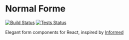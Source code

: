 # Normal Forme

[![Build Status][build-image]][build-uri] [![Tests Status][tests-image]][tests-uri]

Elegant form components for React,
inspired by [Informed](https://github.com/joepuzzo/informed)

[build-uri]: https://dev.azure.com/normal-forme/normal-forme/_build/latest?definitionId=1?branchName=master
[build-image]: https://img.shields.io/azure-devops/build/normal-forme/normal-forme/1/master.svg

[tests-uri]: https://dev.azure.com/normal-forme/normal-forme/_build/latest?definitionId=1?branchName=master
[tests-image]: https://img.shields.io/azure-devops/tests/normal-forme/normal-forme/1/master.svg
